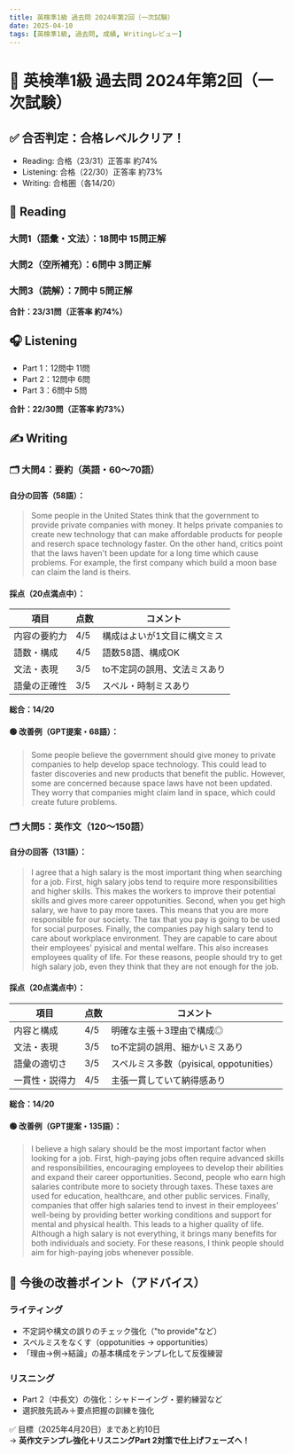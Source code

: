 ```yaml
---
title: 英検準1級 過去問 2024年第2回（一次試験）
date: 2025-04-10
tags: [英検準1級, 過去問, 成績, Writingレビュー]
---
```

# 📝 英検準1級 過去問 2024年第2回（一次試験）

## ✅ 合否判定：**合格レベルクリア！**

- Reading: 合格（23/31）正答率 約74%
- Listening: 合格（22/30）正答率 約73%
- Writing: 合格圏（各14/20）

## 🧠 Reading

### 大問1（語彙・文法）：18問中 15問正解  
### 大問2（空所補充）：6問中 3問正解  
### 大問3（読解）：7問中 5問正解  

**合計：23/31問（正答率 約74%）**

## 🎧 Listening

- Part 1：12問中 11問
- Part 2：12問中 6問
- Part 3：6問中 5問  

**合計：22/30問（正答率 約73%）**

## ✍️ Writing

### 🗂 大問4：要約（英語・60〜70語）

#### 自分の回答（58語）：
> Some people in the United States think that the government to provide private companies with money. It helps private companies to create new technology that can make affordable products for people and reserch space technology faster. On the other hand, critics point that the laws haven't been update for a long time which cause problems. For example, the first company which build a moon base can claim the land is theirs.

#### 採点（20点満点中）：
| 項目 | 点数 | コメント |
|------|------|----------|
| 内容の要約力 | 4/5 | 構成はよいが1文目に構文ミス |
| 語数・構成 | 4/5 | 語数58語、構成OK |
| 文法・表現 | 3/5 | to不定詞の誤用、文法ミスあり |
| 語彙の正確性 | 3/5 | スペル・時制ミスあり |

**総合：14/20**

#### 🟢 改善例（GPT提案・68語）：
> Some people believe the government should give money to private companies to help develop space technology. This could lead to faster discoveries and new products that benefit the public. However, some are concerned because space laws have not been updated. They worry that companies might claim land in space, which could create future problems.

### 🗂 大問5：英作文（120〜150語）

#### 自分の回答（131語）：
> I agree that a high salary is the most important thing when searching for a job. First, high salary jobs tend to require more responsibilities and higher skills. This makes the workers to improve their potential skills and gives more career oppotunities. Second, when you get high salary, we have to pay more taxes. This means that you are more responsible for our society. The tax that you pay is going to be used for social purposes. Finally, the companies pay high salary tend to care about workplace environment. They are capable to care about their employees' pyisical and mental welfare. This also increases employees quality of life. For these reasons, people should try to get high salary job, even they think that they are not enough for the job.

#### 採点（20点満点中）：
| 項目 | 点数 | コメント |
|------|------|----------|
| 内容と構成 | 4/5 | 明確な主張＋3理由で構成◎ |
| 文法・表現 | 3/5 | to不定詞の誤用、細かいミスあり |
| 語彙の適切さ | 3/5 | スペルミス多数（pyisical, oppotunities） |
| 一貫性・説得力 | 4/5 | 主張一貫していて納得感あり |

**総合：14/20**

#### 🟢 改善例（GPT提案・135語）：
> I believe a high salary should be the most important factor when looking for a job. First, high-paying jobs often require advanced skills and responsibilities, encouraging employees to develop their abilities and expand their career opportunities. Second, people who earn high salaries contribute more to society through taxes. These taxes are used for education, healthcare, and other public services. Finally, companies that offer high salaries tend to invest in their employees' well-being by providing better working conditions and support for mental and physical health. This leads to a higher quality of life. Although a high salary is not everything, it brings many benefits for both individuals and society. For these reasons, I think people should aim for high-paying jobs whenever possible.

## 🎯 今後の改善ポイント（アドバイス）

### ライティング
- 不定詞や構文の誤りのチェック強化（"to provide"など）
- スペルミスをなくす（oppotunities → opportunities）
- 「理由→例→結論」の基本構成をテンプレ化して反復練習

### リスニング
- Part 2（中長文）の強化：シャドーイング・要約練習など
- 選択肢先読み＋要点把握の訓練を強化

✅ 目標（2025年4月20日）まであと約10日  
→ **英作文テンプレ強化＋リスニングPart 2対策で仕上げフェーズへ！**

